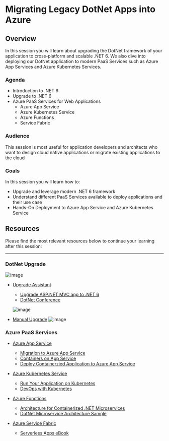 # Migrating Legacy DotNet Apps into Azure 

## Overview

In this session you will learn about upgrading the DotNet framework of your application to cross-platform and scalable .NET 6. We also dive into deploying our DotNet application to modern PaaS Services such as Azure App Services and Azure Kubernetes Services. 

### Agenda

* Introduction to .NET 6
* Upgrade to .NET 6
* Azure PaaS Services for Web Applications
    * Azure App Service
    * Azure Kubernetes Service
    * Azure Functions
    * Service Fabric
   
### Audience

This session is most useful for application developers and architects who want to design cloud native applications or migrate existing applications to the cloud

### Goals

In this session you will learn how to:
* Upgrade and leverage modern .NET 6 framework
* Understand different PaaS Services available to deploy applications and their use case
* Hands-On Deployment to Azure App Service and Azure Kubernetes Service


## Resources

Please find the most relevant resources below to continue your learning after this session:
****
### DotNet Upgrade

   ![image](https://user-images.githubusercontent.com/47940750/156492543-8a64e59d-1f41-469e-9f36-830d4875fd90.png)


- [Upgrade Assistant](https://dotnet.microsoft.com/en-us/platform/upgrade-assistant)
   * [Upgrade ASP.NET MVC app to .NET 6](https://docs.microsoft.com/en-us/dotnet/core/porting/upgrade-assistant-aspnetmvc)
   * [DotNet Conference](https://www.youtube.com/watch?v=cOHXt_0VDRI)

   ![image](https://user-images.githubusercontent.com/47940750/156492611-f938d8b1-b9a5-4f8c-b4c5-9046bd813bf4.png)

- [Manual Upgrade](https://docs.microsoft.com/en-us/dotnet/framework/migration-guide/)
    ![image](https://user-images.githubusercontent.com/47940750/156418789-a2a0cb26-8fde-401b-b9f5-95cab424bf5f.png)


### Azure PaaS Services

- [Azure App Service](https://azure.microsoft.com/en-in/services/app-service/)
   - [Migration to Azure App Service](https://azure.microsoft.com/en-in/services/app-service/migration-tools/)
   - [Containers on App Service](https://docs.microsoft.com/en-us/azure/architecture/patterns/?WT.mc_id=dotnet-35129-website)
   - [Deploy Containerzied Application to Azure App Service](https://docs.microsoft.com/en-us/learn/modules/deploy-run-container-app-service/)


- [Azure Kubernetes Service](https://azure.microsoft.com/en-in/services/kubernetes-service/)
  * [Run Your Application on Kubernetes](https://docs.microsoft.com/en-us/azure/aks/tutorial-kubernetes-prepare-app)
  * [DevOps with Kubernetes](https://www.azuredevopslabs.com/labs/vstsextend/kubernetes/)


- [Azure Functions](https://azure.microsoft.com/en-in/services/functions/)
  * [Architecture for Containerized .NET Microservices](https://docs.microsoft.com/en-us/dotnet/architecture/microservices/?WT.mc_id=dotnet-35129-website)
  * [DotNet Microservice Architecture Sample](https://github.com/dotnet-architecture/eShopOnContainers)
  
- [Azure Service Fabric](https://azure.microsoft.com/en-in/services/service-fabric/)
  * [Serverless Apps eBook](https://docs.microsoft.com/en-us/dotnet/architecture/serverless/?WT.mc_id=dotnet-35129-website)


   
